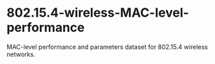 # 802.15.4-wireless-MAC-level-performance
MAC-level performance and parameters dataset for 802.15.4 wireless networks.
